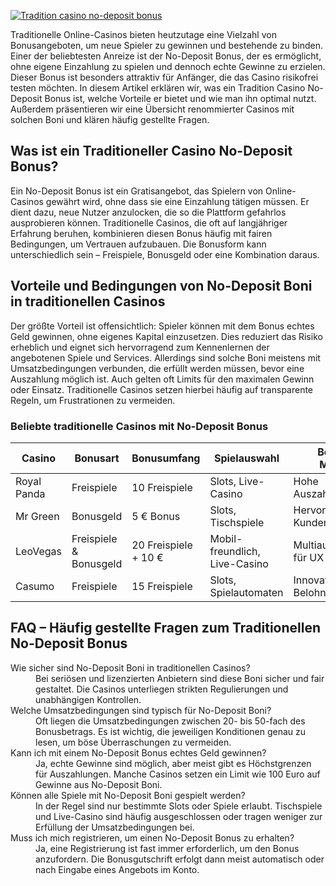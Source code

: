 [![Tradition casino no-deposit bonus](https://123-caf.pages.dev/gitsignup.png)](https://vrmoo.ru/Bt82HjjY)

<p>Traditionelle Online-Casinos bieten heutzutage eine Vielzahl von Bonusangeboten, um neue Spieler zu gewinnen und bestehende zu binden. Einer der beliebtesten Anreize ist der No-Deposit Bonus, der es ermöglicht, ohne eigene Einzahlung zu spielen und dennoch echte Gewinne zu erzielen. Dieser Bonus ist besonders attraktiv für Anfänger, die das Casino risikofrei testen möchten. In diesem Artikel erklären wir, was ein Tradition Casino No-Deposit Bonus ist, welche Vorteile er bietet und wie man ihn optimal nutzt. Außerdem präsentieren wir eine Übersicht renommierter Casinos mit solchen Boni und klären häufig gestellte Fragen.</p>  <h2>Was ist ein Traditioneller Casino No-Deposit Bonus?</h2> <p>Ein No-Deposit Bonus ist ein Gratisangebot, das Spielern von Online-Casinos gewährt wird, ohne dass sie eine Einzahlung tätigen müssen. Er dient dazu, neue Nutzer anzulocken, die so die Plattform gefahrlos ausprobieren können. Traditionelle Casinos, die oft auf langjähriger Erfahrung beruhen, kombinieren diesen Bonus häufig mit fairen Bedingungen, um Vertrauen aufzubauen. Die Bonusform kann unterschiedlich sein – Freispiele, Bonusgeld oder eine Kombination daraus.</p>  <h2>Vorteile und Bedingungen von No-Deposit Boni in traditionellen Casinos</h2> <p>Der größte Vorteil ist offensichtlich: Spieler können mit dem Bonus echtes Geld gewinnen, ohne eigenes Kapital einzusetzen. Dies reduziert das Risiko erheblich und eignet sich hervorragend zum Kennenlernen der angebotenen Spiele und Services. Allerdings sind solche Boni meistens mit Umsatzbedingungen verbunden, die erfüllt werden müssen, bevor eine Auszahlung möglich ist. Auch gelten oft Limits für den maximalen Gewinn oder Einsatz. Traditionelle Casinos setzen hierbei häufig auf transparente Regeln, um Frustrationen zu vermeiden.</p>  <h3>Beliebte traditionelle Casinos mit No-Deposit Bonus</h3> <table>   <thead>     <tr>       <th>Casino</th>       <th>Bonusart</th>       <th>Bonusumfang</th>       <th>Spielauswahl</th>       <th>Besondere Merkmale</th>     </tr>   </thead>   <tbody>     <tr>       <td>Royal Panda</td>       <td>Freispiele</td>       <td>10 Freispiele</td>       <td>Slots, Live-Casino</td>       <td>Hohe Auszahlungsquote</td>     </tr>     <tr>       <td>Mr Green</td>       <td>Bonusgeld</td>       <td>5 € Bonus</td>       <td>Slots, Tischspiele</td>       <td>Hervorragender Kundenservice</td>     </tr>     <tr>       <td>LeoVegas</td>       <td>Freispiele & Bonusgeld</td>       <td>20 Freispiele + 10 €</td>       <td>Mobil-freundlich, Live-Casino</td>       <td>Multiauszeichnungen für UX</td>     </tr>     <tr>       <td>Casumo</td>       <td>Freispiele</td>       <td>15 Freispiele</td>       <td>Slots, Spielautomaten</td>       <td>Innovatives Belohnungssystem</td>     </tr>   </tbody> </table>  <h2>FAQ – Häufig gestellte Fragen zum Traditionellen No-Deposit Bonus</h2> <dl>   <dt>Wie sicher sind No-Deposit Boni in traditionellen Casinos?</dt>   <dd>Bei seriösen und lizenzierten Anbietern sind diese Boni sicher und fair gestaltet. Die Casinos unterliegen strikten Regulierungen und unabhängigen Kontrollen.</dd>    <dt>Welche Umsatzbedingungen sind typisch für No-Deposit Boni?</dt>   <dd>Oft liegen die Umsatzbedingungen zwischen 20- bis 50-fach des Bonusbetrags. Es ist wichtig, die jeweiligen Konditionen genau zu lesen, um böse Überraschungen zu vermeiden.</dd>    <dt>Kann ich mit einem No-Deposit Bonus echtes Geld gewinnen?</dt>   <dd>Ja, echte Gewinne sind möglich, aber meist gibt es Höchstgrenzen für Auszahlungen. Manche Casinos setzen ein Limit wie 100 Euro auf Gewinne aus No-Deposit Boni.</dd>    <dt>Können alle Spiele mit No-Deposit Boni gespielt werden?</dt>   <dd>In der Regel sind nur bestimmte Slots oder Spiele erlaubt. Tischspiele und Live-Casino sind häufig ausgeschlossen oder tragen weniger zur Erfüllung der Umsatzbedingungen bei.</dd>    <dt>Muss ich mich registrieren, um einen No-Deposit Bonus zu erhalten?</dt>   <dd>Ja, eine Registrierung ist fast immer erforderlich, um den Bonus anzufordern. Die Bonusgutschrift erfolgt dann meist automatisch oder nach Eingabe eines Angebots im Konto.</dd> </dl>